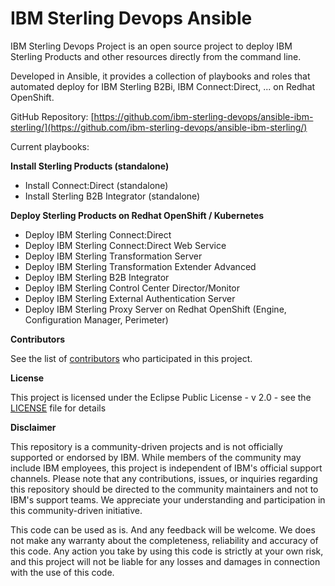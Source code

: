 IBM Sterling Devops Ansible
===============================================================================

IBM Sterling Devops Project is an open source project to deploy IBM Sterling Products and other resources directly from the command line.

Developed in Ansible, it provides a collection of playbooks and roles that automated deploy for IBM Sterling B2Bi, IBM Connect:Direct, ... on Redhat OpenShift.

GitHub Repository: [https://github.com/ibm-sterling-devops/ansible-ibm-sterling/](https://github.com/ibm-sterling-devops/ansible-ibm-sterling/)


Current playbooks:

**Install Sterling Products (standalone)**

* Install Connect:Direct (standalone)
* Install Sterling B2B Integrator (standalone)


**Deploy Sterling Products on Redhat OpenShift / Kubernetes**

* Deploy IBM Sterling Connect:Direct
* Deploy IBM Sterling Connect:Direct Web Service
* Deploy IBM Sterling Transformation Server
* Deploy IBM Sterling Transformation Extender Advanced
* Deploy IBM Sterling B2B Integrator
* Deploy IBM Sterling Control Center Director/Monitor
* Deploy IBM Sterling External Authentication Server
* Deploy IBM Sterling Proxy Server on Redhat OpenShift (Engine, Configuration Manager, Perimeter)




**Contributors**

See the list of [contributors](https://github.com/ibm-sterling-devops/ansible-ibm-sterling/contributors) who participated in this project.

**License**

This project is licensed under the Eclipse Public License - v 2.0 - see the [LICENSE](https://github.com/ibm-sterling-devops/ansible-ibm-sterling/LICENSE) file for details

**Disclaimer**

This repository is a community-driven projects and is not officially supported or endorsed by IBM. While members of the community may include IBM employees, this project is independent of IBM's official support channels. Please note that any contributions, issues, or inquiries regarding this repository should be directed to the community maintainers and not to IBM's support teams. We appreciate your understanding and participation in this community-driven initiative.

This code can be used as is. And any feedback will be welcome. We does not make any warranty about the completeness, reliability and accuracy of this code. Any action you take by using this code is strictly at your own risk, and this project will not be liable for any losses and damages in connection with the use of this code.

